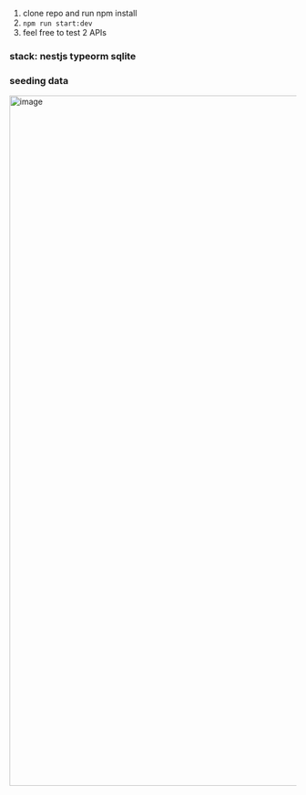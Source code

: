 1. clone repo and run npm install
2. `npm run start:dev`
3. feel free to test 2 APIs

### stack: nestjs typeorm sqlite 

### seeding data

<img width="1210" alt="image" src="https://github.com/user-attachments/assets/a32e373c-87e4-4381-9d08-7525819c76b7">
